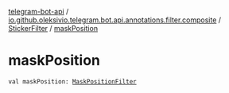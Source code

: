 [telegram-bot-api](../../index.md) / [io.github.oleksivio.telegram.bot.api.annotations.filter.composite](../index.md) / [StickerFilter](index.md) / [maskPosition](./mask-position.md)

# maskPosition

`val maskPosition: `[`MaskPositionFilter`](../-mask-position-filter/index.md)
